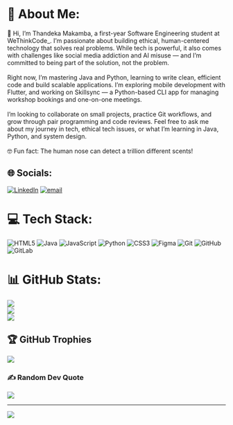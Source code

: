 # 💫 About Me:
👋 Hi, I’m Thandeka Makamba, a first-year Software Engineering student at WeThinkCode_. I’m passionate about building ethical, human-centered technology that solves real problems. While tech is powerful, it also comes with challenges like social media addiction and AI misuse — and I’m committed to being part of the solution, not the problem.<br><br>Right now, I’m mastering Java and Python, learning to write clean, efficient code and build scalable applications. I’m exploring mobile development with Flutter, and working on Skillsync — a Python-based CLI app for managing workshop bookings and one-on-one meetings.<br><br>I’m looking to collaborate on small projects, practice Git workflows, and grow through pair programming and code reviews. Feel free to ask me about my journey in tech, ethical tech issues, or what I’m learning in Java, Python, and system design.<br><br>🤓 Fun fact: The human nose can detect a trillion different scents!


## 🌐 Socials:
[![LinkedIn](https://img.shields.io/badge/LinkedIn-%230077B5.svg?logo=linkedin&logoColor=white)](https://linkedin.com/in/https://www.linkedin.com/in/thandeka-makamba-551a732ba/) [![email](https://img.shields.io/badge/Email-D14836?logo=gmail&logoColor=white)](mailto:thandekamakamba21@gmail.com) 

# 💻 Tech Stack:
![HTML5](https://img.shields.io/badge/html5-%23E34F26.svg?style=for-the-badge&logo=html5&logoColor=white) ![Java](https://img.shields.io/badge/java-%23ED8B00.svg?style=for-the-badge&logo=openjdk&logoColor=white) ![JavaScript](https://img.shields.io/badge/javascript-%23323330.svg?style=for-the-badge&logo=javascript&logoColor=%23F7DF1E) ![Python](https://img.shields.io/badge/python-3670A0?style=for-the-badge&logo=python&logoColor=ffdd54) ![CSS3](https://img.shields.io/badge/css3-%231572B6.svg?style=for-the-badge&logo=css3&logoColor=white) ![Figma](https://img.shields.io/badge/figma-%23F24E1E.svg?style=for-the-badge&logo=figma&logoColor=white) ![Git](https://img.shields.io/badge/git-%23F05033.svg?style=for-the-badge&logo=git&logoColor=white) ![GitHub](https://img.shields.io/badge/github-%23121011.svg?style=for-the-badge&logo=github&logoColor=white) ![GitLab](https://img.shields.io/badge/gitlab-%23181717.svg?style=for-the-badge&logo=gitlab&logoColor=white)
# 📊 GitHub Stats:
![](https://github-readme-stats.vercel.app/api?username=Thandeka-Makamba&theme=dark&hide_border=false&include_all_commits=true&count_private=true)<br/>
![](https://nirzak-streak-stats.vercel.app/?user=Thandeka-Makamba&theme=dark&hide_border=false)<br/>
![](https://github-readme-stats.vercel.app/api/top-langs/?username=Thandeka-Makamba&theme=dark&hide_border=false&include_all_commits=true&count_private=true&layout=compact)

## 🏆 GitHub Trophies
![](https://github-profile-trophy.vercel.app/?username=Thandeka-Makamba&theme=radical&no-frame=false&no-bg=false&margin-w=4)

### ✍️ Random Dev Quote
![](https://quotes-github-readme.vercel.app/api?type=horizontal&theme=radical)

---
[![](https://visitcount.itsvg.in/api?id=Thandeka-Makamba&icon=0&color=0)](https://visitcount.itsvg.in)

<!-- Proudly created with GPRM ( https://gprm.itsvg.in ) -->
